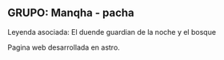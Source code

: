 ## GRUPO: Manqha - pacha
Leyenda asociada: El duende guardian de la noche y el bosque

Pagina web desarrollada en astro.
